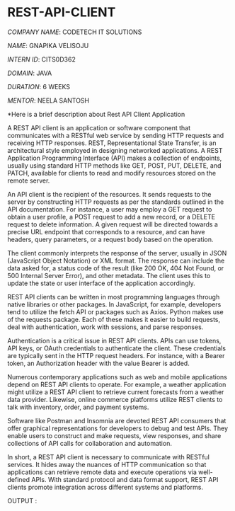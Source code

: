 # REST-API-CLIENT

*COMPANY NAME*: CODETECH IT SOLUTIONS

*NAME*: GNAPIKA VELISOJU

*INTERN ID*: CITS0D362

*DOMAIN*: JAVA

*DURATION*: 6 WEEKS

*MENTOR*: NEELA SANTOSH

*Here is a brief description about Rest API Client Application

A REST API client is an application or software component that communicates with a RESTful web service by sending HTTP requests and receiving HTTP responses. REST, Representational State Transfer, is an architectural style employed in designing networked applications. A REST Application Programming Interface (API) makes a collection of endpoints, usually using standard HTTP methods like GET, POST, PUT, DELETE, and PATCH, available for clients to read and modify resources stored on the remote server.

An API client is the recipient of the resources. It sends requests to the server by constructing HTTP requests as per the standards outlined in the API documentation. For instance, a user may employ a GET request to obtain a user profile, a POST request to add a new record, or a DELETE request to delete information. A given request will be directed towards a precise URL endpoint that corresponds to a resource, and can have headers, query parameters, or a request body based on the operation.

The client commonly interprets the response of the server, usually in JSON (JavaScript Object Notation) or XML format. The response can include the data asked for, a status code of the result (like 200 OK, 404 Not Found, or 500 Internal Server Error), and other metadata. The client uses this to update the state or user interface of the application accordingly.

REST API clients can be written in most programming languages through native libraries or other packages. In JavaScript, for example, developers tend to utilize the fetch API or packages such as Axios. Python makes use of the requests package. Each of these makes it easier to build requests, deal with authentication, work with sessions, and parse responses.

Authentication is a critical issue in REST API clients. APIs can use tokens, API keys, or OAuth credentials to authenticate the client. These credentials are typically sent in the HTTP request headers. For instance, with a Bearer token, an Authorization header with the value Bearer <token> is added.

Numerous contemporary applications such as web and mobile applications depend on REST API clients to operate. For example, a weather application might utilize a REST API client to retrieve current forecasts from a weather data provider. Likewise, online commerce platforms utilize REST clients to talk with inventory, order, and payment systems.

Software like Postman and Insomnia are devoted REST API consumers that offer graphical representations for developers to debug and test APIs. They enable users to construct and make requests, view responses, and share collections of API calls for collaboration and automation.

In short, a REST API client is necessary to communicate with RESTful services. It hides away the nuances of HTTP communication so that applications can retrieve remote data and execute operations via well-defined APIs. With standard protocol and data format support, REST API clients promote integration across different systems and platforms.

OUTPUT :



